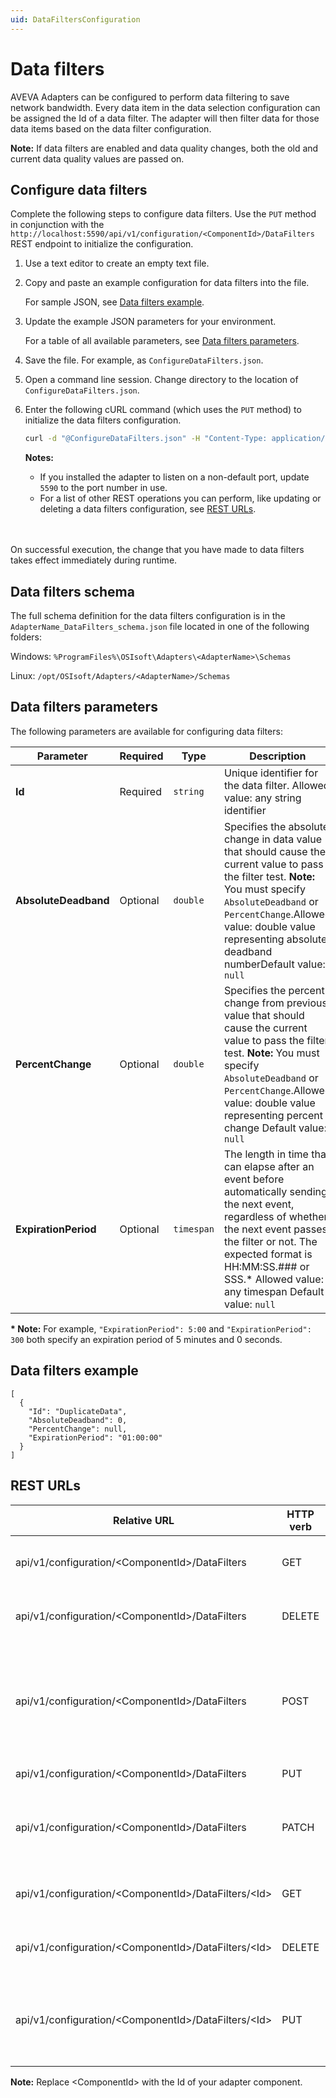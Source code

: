 ```yaml
---
uid: DataFiltersConfiguration
---
```


# Data filters

AVEVA Adapters can be configured to perform data filtering to save network bandwidth. Every data item in the data selection configuration can be assigned the Id of a data filter. The adapter will then filter data for those data items based on the data filter configuration.

**Note:** If data filters are enabled and data quality changes, both the old and current data quality values are passed on.

## Configure data filters

Complete the following steps to configure data filters. Use the `PUT` method in conjunction with the `http://localhost:5590/api/v1/configuration/<ComponentId>/DataFilters` REST endpoint to initialize the configuration.

1. Use a text editor to create an empty text file.

2. Copy and paste an example configuration for data filters into the file.

    For sample JSON, see [Data filters example](#data-filters-example).

3. Update the example JSON parameters for your environment.

    For a table of all available parameters, see [Data filters parameters](#data-filters-parameters).

4. Save the file. For example, as `ConfigureDataFilters.json`.

5. Open a command line session. Change directory to the location of `ConfigureDataFilters.json`.

6. Enter the following cURL command (which uses the `PUT` method) to initialize the data filters configuration.

    ```bash
    curl -d "@ConfigureDataFilters.json" -H "Content-Type: application/json" -X PUT "http://localhost:5590/api/v1/configuration/<ComponentId>/DataFilters"
    ```

    **Notes:**
  
    * If you installed the adapter to listen on a non-default port, update `5590` to the port number in use.
    * For a list of other REST operations you can perform, like updating or deleting a data filters configuration, see [REST URLs](#rest-urls).
    <br/>
    <br/>

On successful execution, the change that you have made to data filters takes effect immediately during runtime.

## Data filters schema

The full schema definition for the data filters configuration is in the  `AdapterName_DataFilters_schema.json` file located in one of the following folders:

Windows: `%ProgramFiles%\OSIsoft\Adapters\<AdapterName>\Schemas`

Linux: `/opt/OSIsoft/Adapters/<AdapterName>/Schemas`

## Data filters parameters

The following parameters are available for configuring data filters:

| Parameter                | Required | Type      | Description |
| ------------------------ | -------- | --------- | ----------- |
|**Id**              | Required | `string` | Unique identifier for the data filter. Allowed value: any string identifier |
|**AbsoluteDeadband** | Optional | `double` | Specifies the absolute change in data value that should cause the current value to pass the filter test.  **Note:** You must specify `AbsoluteDeadband` or `PercentChange`.Allowed value: double value representing absolute deadband numberDefault value: `null` |
|**PercentChange**     | Optional | `double` | Specifies the percent change from previous value that should cause the current value to pass the filter test.  **Note:** You must specify `AbsoluteDeadband` or `PercentChange`.Allowed value: double value representing percent change Default value: `null` |
|**ExpirationPeriod**     | Optional | `timespan` | The length in time that can elapse after an event before automatically sending the next event, regardless of whether the next event passes the filter or not. The expected format is HH:MM:SS.### or SSS.* Allowed value: any timespan Default value: `null`|

**\* Note:** For example, `"ExpirationPeriod": 5:00` and `"ExpirationPeriod": 300` both specify an expiration period of 5 minutes and 0 seconds.

## Data filters example

```code
[
  {
    "Id": "DuplicateData",
    "AbsoluteDeadband": 0,
    "PercentChange": null,
    "ExpirationPeriod": "01:00:00"
  }
]
```

## REST URLs

| Relative URL | HTTP verb | Action |
| ------------ | --------- | ------ |
| api/v1/configuration/\<ComponentId\>/DataFilters      | GET       | Gets all configured data filters. |
| api/v1/configuration/\<ComponentId\>/DataFilters      | DELETE    | Deletes all configured data filters. |
| api/v1/configuration/\<ComponentId\>/DataFilters      | POST      | Adds an array of data filters or a single data filter. Fails if any data filter already exists. |
| api/v1/configuration/\<ComponentId\>/DataFilters      | PUT       | Replaces all data. |
| api/v1/configuration/\<ComponentId\>/DataFilters      | PATCH     | Allows partial updating of configured data filter. |
| api/v1/configuration/\<ComponentId\>/DataFilters/\<Id\> | GET       | Gets configured data filter by \<Id\>. |
| api/v1/configuration/\<ComponentId\>/DataFilters/\<Id\>| DELETE     | Deletes configured data filter by \<Id\>. |
| api/v1/configuration/\<ComponentId\>/DataFilters/\<Id\> | PUT       | Replaces data filter by \<Id\>. Fails if data filter does not exist. |

**Note:** Replace \<ComponentId\> with the Id of your adapter component.
